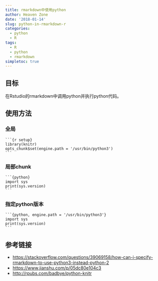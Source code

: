 ```yaml
---
title: rmarkdown中使用python
author: Heaven Zone
date: '2018-01-14'
slug: python-in-rmarkdown-r
categories:
  - python
  - R
tags:
  - R
  - python
  - rmarkdown
simpletoc: true
---
```



## 目标

在Rstudio的rmarkdown中调用python并执行python代码。


## 使用方法

### 全局
  
    ```{r setup}
    library(knitr)
    opts_chunk$set(engine.path = '/usr/bin/python3')
    ```

### 局部chunk



    ```{python}
    import sys
    print(sys.version)
    ```


  

### 指定python版本  


    ```{python, engine.path = '/usr/bin/python3'}
    import sys
    print(sys.version)
    ```




## 参考链接

- <https://stackoverflow.com/questions/39069158/how-can-i-specify-rmarkdown-to-use-python3-instead-python-2>
- <https://www.jianshu.com/p/05dc80e104c3>
- <http://rpubs.com/badbye/python-knitr>